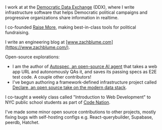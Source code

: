 I work at at the [Democratic Data Exchange](https://demexchange.com/) (DDX), where I write infrastructure software that helps Democratic political campaigns and progressive organizations share information in realtime.

I co-founded [Raise More](https://join.raisemore.app/), making best-in-class tools for political fundraising.

I write an engineering blog at [www.zachblume.com](https://www.zachblume.com/).

Open-source explorations:
 - I am the author of [Autospec, an open-source AI agent](https://github.com/zachblume/autospec) that takes a web app URL and autonomously QAs it, and saves its passing specs as E2E test code. A couple other contributors!
 - I've begun authoring a framework-defined infrastructure project called [Declare, an open source take on the modern data stack](https://github.com/zachblume/declare).

I co-taught a weekly class called "Introduction to Web Development" to NYC public school students as part of [Code Nation](https://codenation.org/).

I've made some minor open source contributions to other projects, mostly fixing bugs with self-hosting configs e.g. React-querybuilder, Supabase, peerdb, Hatchet.
